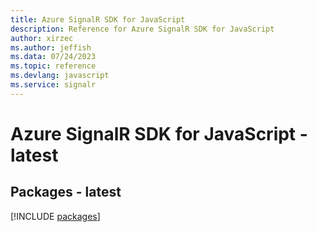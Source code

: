 ```yaml
---
title: Azure SignalR SDK for JavaScript
description: Reference for Azure SignalR SDK for JavaScript
author: xirzec
ms.author: jeffish
ms.data: 07/24/2023
ms.topic: reference
ms.devlang: javascript
ms.service: signalr
---
```

# Azure SignalR SDK for JavaScript - latest
## Packages - latest
[!INCLUDE [packages](signalr-index.md)]